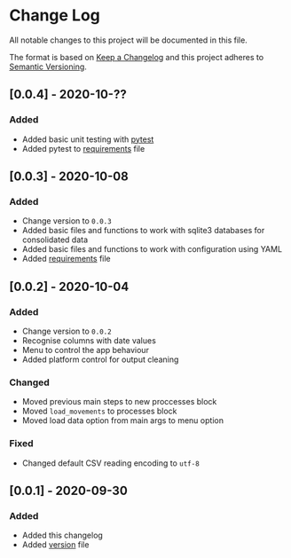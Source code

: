 
# Change Log
All notable changes to this project will be documented in this file.
 
The format is based on [Keep a Changelog](http://keepachangelog.com/)
and this project adheres to [Semantic Versioning](http://semver.org/).

## [0.0.4] - 2020-10-??
 
### Added

- Added basic unit testing with [pytest](https://pypi.org/project/pytest/)
- Added pytest to [requirements](./requirements.txt) file

## [0.0.3] - 2020-10-08
 
### Added

- Change version to `0.0.3`
- Added basic files and functions to work with sqlite3 databases for consolidated data
- Added basic files and functions to work with configuration using YAML
- Added [requirements](./requirements.txt) file

## [0.0.2] - 2020-10-04
 
### Added

- Change version to `0.0.2`
- Recognise columns with date values
- Menu to control the app behaviour
- Added platform control for output cleaning
   
### Changed

- Moved previous main steps to new proccesses block
- Moved `load_movements` to processes block
- Moved load data option from main args to menu option
 
### Fixed

- Changed default CSV reading encoding to `utf-8`

## [0.0.1] - 2020-09-30
 
### Added

- Added this changelog
- Added [version](./version.txt) file
